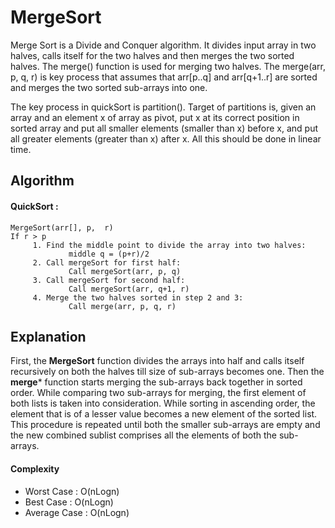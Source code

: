 # MergeSort

Merge Sort is a Divide and Conquer algorithm. It divides input array in two halves, calls itself for the two halves and then merges the two sorted halves. The merge() function is used for merging two halves. The merge(arr, p, q, r) is key process that assumes that arr[p..q] and arr[q+1..r] are sorted and merges the two sorted sub-arrays into one.

The key process in quickSort is partition(). Target of partitions is, given an array and an element x of array as pivot, put x at its correct position in sorted array and put all smaller elements (smaller than x) before x, and put all greater elements (greater than x) after x. All this should be done in linear time.

## Algorithm

#### QuickSort : 
```
MergeSort(arr[], p,  r)
If r > p
     1. Find the middle point to divide the array into two halves:  
             middle q = (p+r)/2
     2. Call mergeSort for first half:   
             Call mergeSort(arr, p, q)
     3. Call mergeSort for second half:
             Call mergeSort(arr, q+1, r)
     4. Merge the two halves sorted in step 2 and 3:
             Call merge(arr, p, q, r)
```

## Explanation

First, the **MergeSort** function divides the arrays into half and calls itself recursively on both the halves till size of sub-arrays becomes one. Then the **merge*** function starts merging the sub-arrays back together in sorted order. While comparing two sub-arrays for merging, the first element of both lists is taken into consideration. While sorting in ascending order, the element that is of a lesser value becomes a new element of the sorted list. This procedure is repeated until both the smaller sub-arrays are empty and the new combined sublist comprises all the elements of both the sub-arrays.



#### Complexity

 - Worst Case : O(nLogn)
 - Best Case : O(nLogn)
 - Average Case : O(nLogn)
